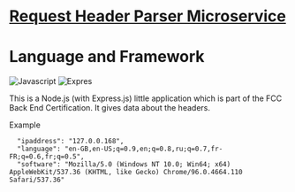 # [Request Header Parser Microservice](https://www.freecodecamp.org/learn/apis-and-microservices/apis-and-microservices-projects/request-header-parser-microservice)
# Language and Framework
![Javascript](https://img.shields.io/badge/Language-Javascript-brightgreen) ![Expres](https://img.shields.io/badge/Framework-Express-brightgreen)

This is a Node.js (with Express.js) little application which is part of the FCC Back End Certification. It gives data about the headers.

Example 
```
  "ipaddress": "127.0.0.168",
  "language": "en-GB,en-US;q=0.9,en;q=0.8,ru;q=0.7,fr-FR;q=0.6,fr;q=0.5",
  "software": "Mozilla/5.0 (Windows NT 10.0; Win64; x64) AppleWebKit/537.36 (KHTML, like Gecko) Chrome/96.0.4664.110 Safari/537.36"
```
